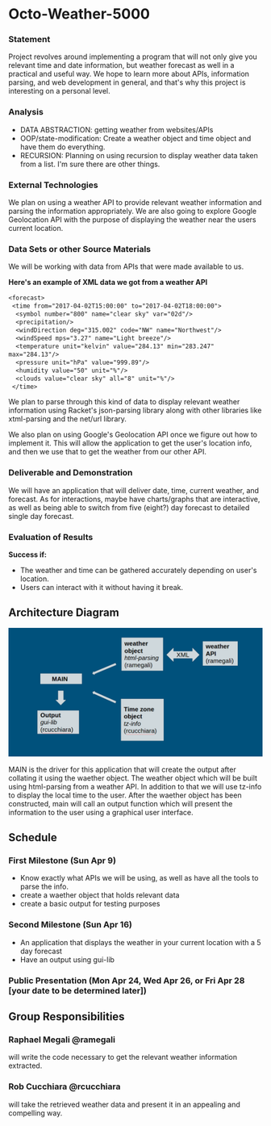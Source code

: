 # Octo-Weather-5000

### Statement

Project revolves around implementing a program that will not only give you relevant time and date information, but weather forecast as well in a practical and useful way. We hope to learn more about APIs, information parsing, and web development in general, and that's why this project is interesting on a personal level.

### Analysis

- DATA ABSTRACTION: getting weather from websites/APIs 
- OOP/state-modification: Create a weather object and time object and have them do everything.
- RECURSION: Planning on using recursion to display weather data taken from a list. I'm sure there are other things.


### External Technologies
We plan on using a weather API to provide relevant weather information and parsing the information appropriately.
We are also going to explore Google Geolocation API with the purpose of displaying the weather near the users current location.

### Data Sets or other Source Materials
We will be working with data from APIs that were made available to us. 

**Here's an example of XML data we got from a weather API**

```
<forecast>
 <time from="2017-04-02T15:00:00" to="2017-04-02T18:00:00">
  <symbol number="800" name="clear sky" var="02d"/>
  <precipitation/>
  <windDirection deg="315.002" code="NW" name="Northwest"/>
  <windSpeed mps="3.27" name="Light breeze"/>
  <temperature unit="kelvin" value="284.13" min="283.247" max="284.13"/>
  <pressure unit="hPa" value="999.89"/>
  <humidity value="50" unit="%"/>
  <clouds value="clear sky" all="8" unit="%"/>
 </time>
```
We plan to parse through this kind of data to display relevant weather information using Racket's json-parsing library along with other libraries like xtml-parsing and the net/url library.

We also plan on using Google's Geolocation API once we figure out how to implement it. This will allow the application to get the user's location info, and then we use that to get the weather from our other API.


### Deliverable and Demonstration

We will have an application that will deliver date, time, current weather, and forecast. As for interactions, maybe have charts/graphs that are interactive, as well as being able to switch from five (eight?) day forecast to detailed single day forecast.

### Evaluation of Results
**Success if:**
- The weather and time can be gathered accurately depending on user's location.
- Users can interact with it without having it break.

## Architecture Diagram
![alt tag](https://github.com/oplS17projects/Octo-Weather-5000/blob/master/arch-diagram.png)

MAIN is the driver for this application that will create the output after collating it using the waether object.  The weather object which will be built using html-parsing from a weather API. In addition to that we will use tz-info to display the local time to the user. After the waether object has been constructed, main will call an output function which will present the information to the user using a graphical user interface.

## Schedule

### First Milestone (Sun Apr 9)
- Know exactly what APIs we will be using, as well as have all the tools to parse the info.
- create a waether object that holds relevant data
- create a basic output for testing purposes

### Second Milestone (Sun Apr 16)
- An application that displays the weather in your current location with a 5 day forecast
- Have an output using gui-lib

### Public Presentation (Mon Apr 24, Wed Apr 26, or Fri Apr 28 [your date to be determined later])

## Group Responsibilities

### Raphael Megali @ramegali
will write the code necessary to get the relevant weather information extracted.

### Rob Cucchiara @rcucchiara
will take the retrieved weather data and present it in an appealing and compelling way.
